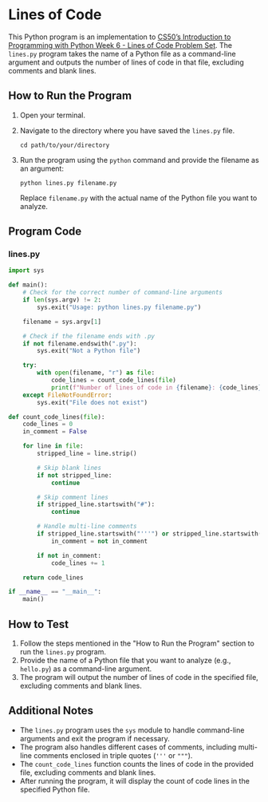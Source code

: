# Lines of Code

This Python program is an implementation to [CS50’s Introduction to Programming with Python Week 6 - Lines of Code Problem Set](https://cs50.harvard.edu/python/2022/psets/6/lines/). The `lines.py` program takes the name of a Python file as a command-line argument and outputs the number of lines of code in that file, excluding comments and blank lines.

## How to Run the Program

1. Open your terminal.
2. Navigate to the directory where you have saved the `lines.py` file.

   ```
   cd path/to/your/directory
   ```

3. Run the program using the `python` command and provide the filename as an argument:

   ```
   python lines.py filename.py
   ```

   Replace `filename.py` with the actual name of the Python file you want to analyze.

## Program Code

### lines.py

```python
import sys

def main():
    # Check for the correct number of command-line arguments
    if len(sys.argv) != 2:
        sys.exit("Usage: python lines.py filename.py")

    filename = sys.argv[1]

    # Check if the filename ends with .py
    if not filename.endswith(".py"):
        sys.exit("Not a Python file")

    try:
        with open(filename, "r") as file:
            code_lines = count_code_lines(file)
            print(f"Number of lines of code in {filename}: {code_lines}")
    except FileNotFoundError:
        sys.exit("File does not exist")

def count_code_lines(file):
    code_lines = 0
    in_comment = False

    for line in file:
        stripped_line = line.strip()

        # Skip blank lines
        if not stripped_line:
            continue

        # Skip comment lines
        if stripped_line.startswith("#"):
            continue

        # Handle multi-line comments
        if stripped_line.startswith("'''") or stripped_line.startswith('"""'):
            in_comment = not in_comment

        if not in_comment:
            code_lines += 1

    return code_lines

if __name__ == "__main__":
    main()
```

## How to Test

1. Follow the steps mentioned in the "How to Run the Program" section to run the `lines.py` program.
2. Provide the name of a Python file that you want to analyze (e.g., `hello.py`) as a command-line argument.
3. The program will output the number of lines of code in the specified file, excluding comments and blank lines.

## Additional Notes

- The `lines.py` program uses the `sys` module to handle command-line arguments and exit the program if necessary.
- The program also handles different cases of comments, including multi-line comments enclosed in triple quotes (`'''` or `"""`).
- The `count_code_lines` function counts the lines of code in the provided file, excluding comments and blank lines.
- After running the program, it will display the count of code lines in the specified Python file.